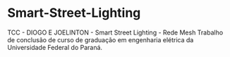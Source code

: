 # Smart-Street-Lighting
TCC - DIOGO E JOELINTON - Smart Street Lighting - Rede Mesh 
Trabalho de conclusão de curso de graduação em engenharia elétrica da Universidade Federal do Paraná.
